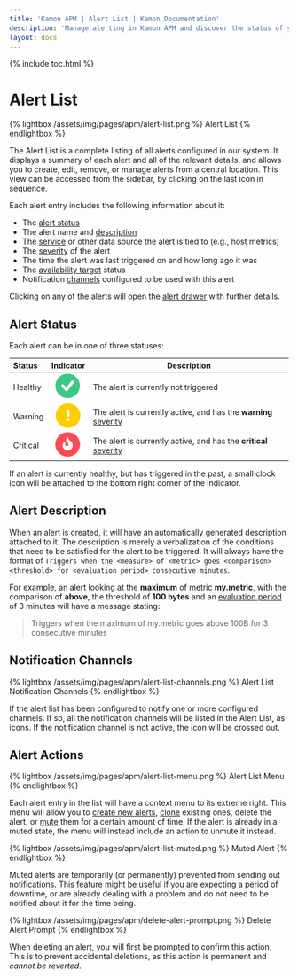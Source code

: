 ```yaml
---
title: 'Kamon APM | Alert List | Kamon Documentation'
description: 'Manage alerting in Kamon APM and discover the status of your system at a glance with the Kamon APM Alert List'
layout: docs
---
```


{% include toc.html %}

Alert List
==========

{% lightbox /assets/img/pages/apm/alert-list.png %}
Alert List
{% endlightbox %}

The Alert List is a complete listing of all alerts configured in our system. It displays a summary of each alert and all of the relevant details, and allows you to create, edit, remove, or manage alerts from a central location. This view can be accessed from the sidebar, by clicking on the last icon in sequence.

Each alert entry includes the following information about it:

* The [alert status](#alert-status)
* The alert name and [description](#alert-description)
* The [service] or other data source the alert is tied to (e.g., host metrics)
* The [severity] of the alert
* The time the alert was last triggered on and how long ago it was
* The [availability target] status
* Notification [channels] configured to be used with this alert

Clicking on any of the alerts will open the [alert drawer] with further details.

Alert Status
------------

Each alert can be in one of three statuses:

| Status  | Indicator   | Description      |
|:--------|:-----------:|------------------|
| Healthy | <img src="/assets/img/pages/apm/status/healthy.svg"> | The alert is currently not triggered |
| Warning | <img src="/assets/img/pages/apm/status/warning.svg"> | The alert is currently active, and has the **warning** [severity] |
| Critical | <img src="/assets/img/pages/apm/status/critical.svg"> |  The alert is currently active, and has the **critical** [severity] |

If an alert is currently healthy, but has triggered in the past, a small clock icon will be attached to the bottom right corner of the indicator.

Alert Description
-----------------

When an alert is created, it will have an automatically generated description attached to it. The description is merely a verbalization of the conditions that need to be satisfied for the alert to be triggered. It will always have the format of `Triggers when the <measure> of <metric> goes <comparison> <threshold> for <evaluation period> consecutive minutes`.

For example, an alert looking at the **maximum** of metric **my.metric**, with the comparison of **above**, the threshold of **100 bytes** and an [evaluation period] of 3 minutes will have
a message stating:

> Triggers when the maximum of my.metric goes above 100B for 3 consecutive minutes

Notification Channels
----------------------

{% lightbox /assets/img/pages/apm/alert-list-channels.png %}
Alert List Notification Channels
{% endlightbox %}

If the alert list has been configured to notify one or more configured channels. If so, all the notification channels will be listed in the Alert List, as icons. If the notification channel is not
active, the icon will be crossed out.

Alert Actions
-------------

{% lightbox /assets/img/pages/apm/alert-list-menu.png %}
Alert List Menu
{% endlightbox %}

Each alert entry in the list will have a context menu to its extreme right. This menu will allow you to [create new alerts], [clone] existing ones, delete the alert, or [mute](#muted-alerts) them
for a certain amount of time. If the alert is already in a muted state, the menu will instead include an action to unmute it instead.

{% lightbox /assets/img/pages/apm/alert-list-muted.png %}
Muted Alert
{% endlightbox %}

Muted alerts are temporarily (or permanently) prevented from sending out notifications. This feature might be useful if you are expecting a period of downtime, or are already dealing with a
problem and do not need to be notified about it for the time being.

{% lightbox /assets/img/pages/apm/delete-alert-prompt.png %}
Delete Alert Prompt
{% endlightbox %}

When deleting an alert, you will first be prompted to confirm this action. This is to prevent accidental deletions, as this action is permanent and *cannot be reverted*.

[service]: ../../services/service-list/
[severity]: ../overview/#alert-severity
[evaluation period]: ../overview/#alert-evaluation-period
[availability target]: ../overview/#availability-target
[channels]: ../channels/
[create new alerts]: ../create-edit/
[clone]: ../create-edit/#clone-alert
[alert drawer]: ../alert-drawer/
